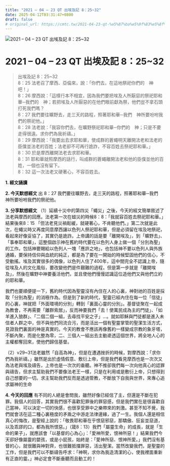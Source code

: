 ```yaml
---
title: "2021 – 04 – 23 QT 出埃及記 8：25~32"
date: 2025-04-12T03:31:47+0800
draft: false
# original_url: https://cmtc.tw/2021-04-23-qt-%e5%87%ba%e5%9f%83%e5%8f%8a%e8%a8%98-8%ef%bc%9a2532
---
```


![2021 – 04 – 23 QT 出埃及記 8：25\~32](/images/qt.jpg   "2021 – 04 – 23 QT 出埃及記 8：25\~32")

# 2021 – 04 – 23 QT 出埃及記 8：25\~32

> 出埃及記 8：25\~32  
> 8：25 法老召了摩西、亞倫來，說：「你們去，在這地祭祀你們的　神吧！」  
> 8：26 摩西說：「這樣行本不相宜，因為我們要把埃及人所厭惡的祭祀耶和華─我們的　神；若把埃及人所厭惡的在他們眼前獻為祭，他們豈不拿石頭打死我們嗎？  
> 8：27 我們要往曠野去，走三天的路程，照著耶和華─我們　神所要吩咐我們的祭祀他。」  
> 8：28 法老說：「我容你們去，在曠野祭祀耶和華─你們的　神；只是不要走得很遠。求你們為我祈禱。」  
> 8：29 摩西說：「我要出去求耶和華，使成群的蒼蠅明天離開法老和法老的臣僕並法老的百姓；法老卻不可再行詭詐，不容百姓去祭祀耶和華。」  
> 8：30 於是摩西離開法老去求耶和華。  
> 8：31 耶和華就照摩西的話行，叫成群的蒼蠅離開法老和他的臣僕並他的百姓，一個也沒有留下。  
> 8：32 這一次法老又硬著心，不容百姓去。

**1. 經文誦讀**

**2.  今天默想經文**
出 8：27 我們要往曠野去，走三天的路程，照著耶和華─我們　神所要吩咐我們的祭祀他。

**3. 分享默想經文**
（1）延續十災中的第四災「蠅災」之後，今天的經文簡單敘述了法老與摩西的回應。法老第一次在蛙災的時候8：8：「我就容百姓去祭祀耶和華。」結果後來8：15 「但法老見災禍鬆緩，就硬著心，不肯聽他們。」第二次就是此次，在蠅災時又再度同意摩西讓以色列人祭祀耶和華，但是必須留在埃及地祭祀，看起來好像妥協了，其實仍是詭詐。上帝講的話是要「離開埃及」，到「曠野去」、「事奉耶和華」，這整個啟示神在舊約時代要在以色列人身上做一個「分別為聖」的工作。包括神要賜給以色列人一塊「應許之地」，也包括神不要以色列人與外族通婚，要保持信仰與血統的純正，都是為了要在一開始的時候堅固他們的信心，不受動搖。埃及其實很多的偶像，以色列人住了400年，這中間完全不認識上帝，隨從埃及人的文化風俗，要改變他們是件艱難的過程，但是第一步就是「離開埃及」，然後在曠野中神要養活他們，並且使他們慢慢認識這位造他們又與他們立約的耶和華。

我們也要順便提一下，舊約時代因為聖靈沒有內住在人的心裏，神對祂的百姓是採取「分別為聖」的消極作為。但是到了新約時代，聖靈已經內住在每一位「信徒」的心裏，神就把「外面環境的分別」轉到「裏面心靈的分別」。基督徒聚在一起成為教會，不再需要「離群索居」，反而神要我們「去！使萬民成為主的門徒」、「如羊進入狼群」、「二個二個一組，去尋找平安之子」…。就如耶穌與門徒都是進入未信者人群之中，但不與他們同流合污，而是活出一個有聖靈掌管的聖潔生活方式，見證我們裏面的神是真實的。今天的教會不應該再像舊約一樣變成宗教的象牙塔，不斷內聚，而是化整為零，二、三個人一組出去主動遪透這個世界，將全地人心的主權都奪回來，使他們歸信基督。

（2）v29\~31法老雖然「自高為神」，但是在遭遇挫折的時候，對摩西說：「求你們為我祈禱。」雖然是出於虛情假意、敷衍上帝，但是我們看見摩西也是一次次又為法老與埃及禱告，上帝也是一次次的垂聽。神不推卻我們每一次向他真心的認罪與禱告，但求主幫助我們不要像法老王一樣，只是在利用或是敷衍上帝，只想得到自己想要的一切。求主幫助我們反而是透過管教，不斷放下自我與世界，來專心追求屬神的生命

**4. 今天的回應**
有不同的人總是會問我，雖然好像已經信了主，但還是不斷在犯罪。我個人的回答，其實我們很不喜歡犯罪後的罪惡感，但是我們實在是很喜歡自己當神，可以決定一切的快感，也很享受罪中之樂帶來的刺激。甚至不知不覺，我們就會活在這二種心裏極度的矛盾之中游走法律邊緣，過了一生。我個人還是相信真心的悔改，是聖經上說的：「敬畏耶和華在乎恨惡邪惡，那驕傲、狂妄並惡道，以及乖謬的口，都為我所恨惡。」（箴8：13）我們「屬靈生命」的成長，就是「生命的果子」，就應該會「以基督的心為心」：「愛神所愛，恨神所惡！」結果我們今天卻好像屬靈的嬰孩，或是小屁孩，始終是：「愛神所惡、恨神所愛。」我們沒有基督的心，就很難與神對齊，也很難抵擋罪惡，活出聖潔。當然改變我們，是聖靈的工作，但是我們可以不斷禱告呼求：「神啊，求你為我造清潔的心，使我裡面重新有正直的靈。」神必定會不斷垂聽而且動工的！
